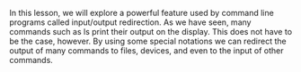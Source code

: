 In this lesson, we will explore a powerful feature used by command line programs called input/output redirection. As we have seen, many commands such as ls print their output on the display. This does not have to be the case, however. By using some special notations we can redirect the output of many commands to files, devices, and even to the input of other commands.

